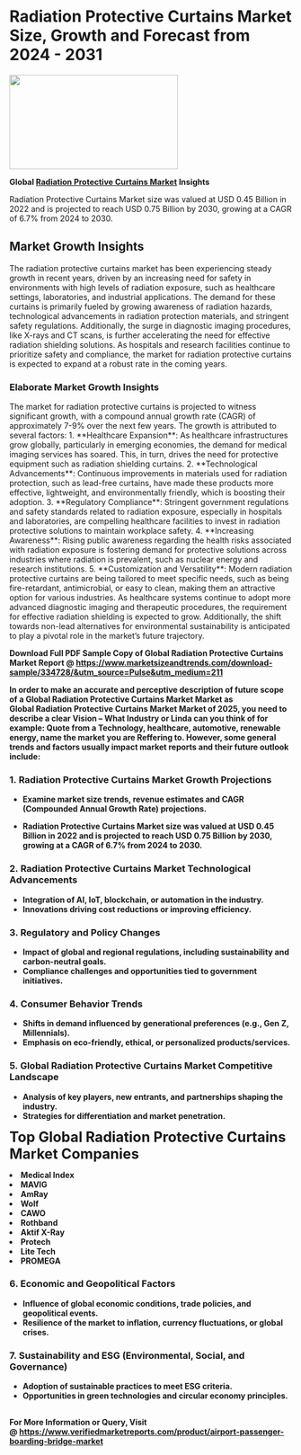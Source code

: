 <H1>Radiation Protective Curtains Market Size, Growth and Forecast from 2024 - 2031</H1><img class="aligncenter size-medium wp-image-584254" src="https://thirdeyenews.in/wp-content/uploads/2024/09/Global-Market-Research-300x168.jpeg" alt="" width="300" height="168" /><p><strong>Global&nbsp;<a href="https://www.marketsizeandtrends.com/download-sample/334728/&amp;utm_source=Pulse&amp;utm_medium=211">Radiation Protective Curtains Market</a> Insights</strong></p><p>Radiation Protective Curtains Market size was valued at USD 0.45 Billion in 2022 and is projected to reach USD 0.75 Billion by 2030, growing at a CAGR of 6.7% from 2024 to 2030.</p><p><h2>Market Growth Insights</h2> The radiation protective curtains market has been experiencing steady growth in recent years, driven by an increasing need for safety in environments with high levels of radiation exposure, such as healthcare settings, laboratories, and industrial applications. The demand for these curtains is primarily fueled by growing awareness of radiation hazards, technological advancements in radiation protection materials, and stringent safety regulations. Additionally, the surge in diagnostic imaging procedures, like X-rays and CT scans, is further accelerating the need for effective radiation shielding solutions. As hospitals and research facilities continue to prioritize safety and compliance, the market for radiation protective curtains is expected to expand at a robust rate in the coming years. <p><strong></strong></p> <h3>Elaborate Market Growth Insights</h3> The market for radiation protective curtains is projected to witness significant growth, with a compound annual growth rate (CAGR) of approximately 7-9% over the next few years. The growth is attributed to several factors: 1. **Healthcare Expansion**: As healthcare infrastructures grow globally, particularly in emerging economies, the demand for medical imaging services has soared. This, in turn, drives the need for protective equipment such as radiation shielding curtains. 2. **Technological Advancements**: Continuous improvements in materials used for radiation protection, such as lead-free curtains, have made these products more effective, lightweight, and environmentally friendly, which is boosting their adoption. 3. **Regulatory Compliance**: Stringent government regulations and safety standards related to radiation exposure, especially in hospitals and laboratories, are compelling healthcare facilities to invest in radiation protective solutions to maintain workplace safety. 4. **Increasing Awareness**: Rising public awareness regarding the health risks associated with radiation exposure is fostering demand for protective solutions across industries where radiation is prevalent, such as nuclear energy and research institutions. 5. **Customization and Versatility**: Modern radiation protective curtains are being tailored to meet specific needs, such as being fire-retardant, antimicrobial, or easy to clean, making them an attractive option for various industries. As healthcare systems continue to adopt more advanced diagnostic imaging and therapeutic procedures, the requirement for effective radiation shielding is expected to grow. Additionally, the shift towards non-lead alternatives for environmental sustainability is anticipated to play a pivotal role in the market’s future trajectory. <p><strong></p><p><span class=""><strong>Download Full PDF Sample Copy of Global Radiation Protective Curtains Market Report</strong> @ <a href="https://www.marketsizeandtrends.com/download-sample/334728/&amp;utm_source=Pulse&amp;utm_medium=211" target="_blank">https://www.marketsizeandtrends.com/download-sample/334728/&amp;utm_source=Pulse&amp;utm_medium=211</a></span></p><p>In order to make an accurate and perceptive description of future scope of a Global&nbsp;Radiation Protective Curtains Market Market as Global&nbsp;Radiation Protective Curtains Market Market of 2025, you need to describe a clear Vision &ndash; What Industry or Linda can you think of for example: Quote from a Technology, healthcare, automotive, renewable energy, name the market you are Reffering to. However, some general trends and factors usually impact market reports and their future outlook include:</p><h3>1.&nbsp;<strong>Radiation Protective Curtains Market Growth Projections</strong></h3><ul><li>Examine market size trends, revenue estimates and CAGR (Compounded Annual Growth Rate) projections.</li><li><p>Radiation Protective Curtains Market size was valued at USD 0.45 Billion in 2022 and is projected to reach USD 0.75 Billion by 2030, growing at a CAGR of 6.7% from 2024 to 2030.</p></li></ul><h3>2.&nbsp;<strong>Radiation Protective Curtains Market Technological Advancements</strong></h3><ul><li>Integration of AI, IoT, blockchain, or automation in the industry.</li><li>Innovations driving cost reductions or improving efficiency.</li></ul><h3>3.&nbsp;<strong>Regulatory and Policy Changes</strong></h3><ul><li>Impact of global and regional regulations, including sustainability and carbon-neutral goals.</li><li>Compliance challenges and opportunities tied to government initiatives.</li></ul><h3>4.&nbsp;<strong>Consumer Behavior Trends</strong></h3><ul><li>Shifts in demand influenced by generational preferences (e.g., Gen Z, Millennials).</li><li>Emphasis on eco-friendly, ethical, or personalized products/services.</li></ul><h3>5.&nbsp;<strong>Global Radiation Protective Curtains Market Competitive Landscape</strong></h3><ul><li>Analysis of key players, new entrants, and partnerships shaping the industry.</li><li>Strategies for differentiation and market penetration.</li></ul><p data-pm-slice="1 1 []"><span style="color: inherit; font-family: inherit; font-size: 25px;">Top Global Radiation Protective Curtains Market Companies</span></p><div class="" data-test-id=""><p><li>Medical Index</li><li> MAVIG</li><li> AmRay</li><li> Wolf</li><li> CAWO</li><li> Rothband</li><li> Aktif X-Ray</li><li> Protech</li><li> Lite Tech</li><li> PROMEGA</li></p></div><h3>6.&nbsp;<strong>Economic and Geopolitical Factors</strong></h3><ul><li>Influence of global economic conditions, trade policies, and geopolitical events.</li><li>Resilience of the market to inflation, currency fluctuations, or global crises.</li></ul><h3>7.&nbsp;<strong>Sustainability and ESG (Environmental, Social, and Governance)</strong></h3><ul><li>Adoption of sustainable practices to meet ESG criteria.</li><li>Opportunities in green technologies and circular economy principles.</li></ul><h2><strong style="font-size: 14px;">For More Information or Query, Visit @&nbsp;</strong><a style="background-color: #ffffff; font-size: 14px;" href="https://www.marketsizeandtrends.com/report/radiation-protective-curtains-market/" target="_blank">https://www.verifiedmarketreports.com/product/airport-passenger-boarding-bridge-market</a></h2>

